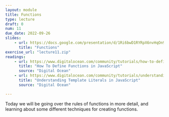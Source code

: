 ```yaml
---
layout: module
title: Functions
type: lecture
draft: 0
num: 11
due_date: 2022-09-26
slides: 
    - url: https://docs.google.com/presentation/d/1Ri6bwD1RYRpX6nvHqOn9WfiQyIxj0lvV7iLfd-NQP1o/edit?usp=sharing
      title: "Functions"
exercise_url: "lecture11.zip"
readings: 
    - url: https://www.digitalocean.com/community/tutorials/how-to-define-functions-in-javascript
      title: "How To Define Functions in JavaScript"
      source: "Digital Ocean"
    - url: https://www.digitalocean.com/community/tutorials/understanding-template-literals-in-javascript
      title: "Understanding Template Literals in JavaScript"
      source: "Digital Ocean"

---
```


Today we will be going over the rules of functions in more detail, and learning about some different techniques for creating functions.